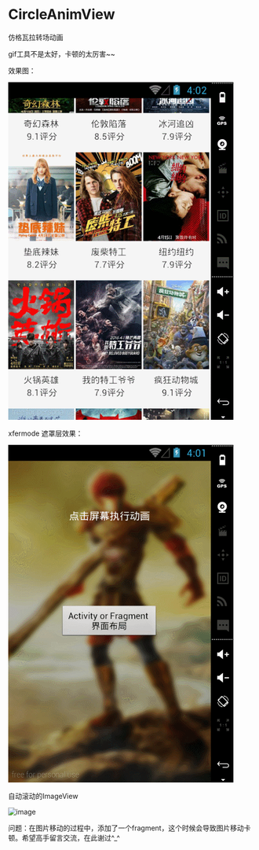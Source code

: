 # CircleAnimView
仿格瓦拉转场动画

gif工具不是太好，卡顿的太厉害~~

效果图：

![image](https://github.com/huyuchao/CircleAnimView/blob/master/CircleAnimView/fly2.gif)

xfermode 遮罩层效果：

![image](https://github.com/huyuchao/CircleAnimView/blob/master/CircleAnimView/fly_circle.gif)

自动滚动的ImageView

![image](https://github.com/huyuchao/CircleAnimView/blob/master/CircleAnimView/autoscroll.gif)

问题：在图片移动的过程中，添加了一个fragment，这个时候会导致图片移动卡顿。希望高手留言交流，在此谢过^_^
